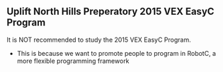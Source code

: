 ## Uplift North Hills Preperatory 2015 VEX EasyC Program
It is NOT recommended to study the 2015 VEX EasyC Program.
- This is because we want to promote people to program in RobotC, a more flexible programming framework